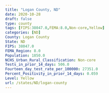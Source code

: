 ```yaml
---
title: "Logan County, ND"
date: 2020-10-28
draft: false
type: county
tags: [FIPS:38047.0,FEMA:8.0,Non-core,Yellow]
categories: [ND]
County: Logan County
State: ND
FIPS: 38047.0
FEMA_Region: 8.0
Population: 1850.0
NCHS_Urban_Rural_Classification: Non-core
Tests_in_prior_14_days: 506.0
Fourteen_day_test_rate_per_100000: 27351.0
Percent_Positivity_in_prior_14_days: 0.059
Level: Yellow
url: /states/ND/logan-county
---
```



